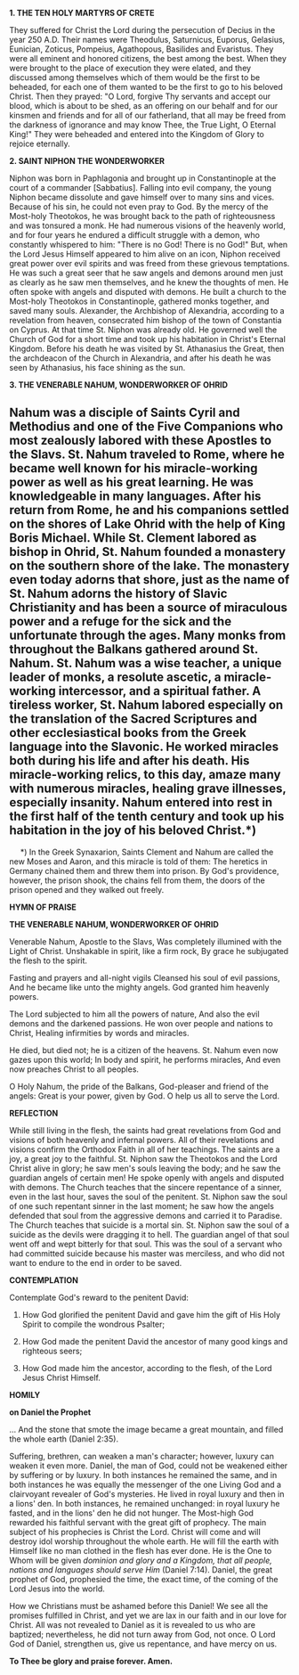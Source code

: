 
**1. THE TEN HOLY MARTYRS OF CRETE**

They suffered for Christ the Lord during the persecution of Decius in the year 250 A.D. Their names were Theodulus, Saturnicus, Euporus, Gelasius, Eunician, Zoticus, Pompeius, Agathopous, Basilides and Evaristus. They were all eminent and honored citizens, the best among the best. When they were brought to the place of execution they were elated, and they discussed among themselves which of them would be the first to be beheaded, for each one of them wanted to be the first to go to his beloved Christ. Then they prayed: "O Lord, forgive Thy servants and accept our blood, which is about to be shed, as an offering on our behalf and for our kinsmen and friends and for all of our fatherland, that all may be freed from the darkness of ignorance and may know Thee, the True Light, O Eternal King!" They were beheaded and entered into the Kingdom of Glory to rejoice eternally.

**2. SAINT NIPHON THE WONDERWORKER**

Niphon was born in Paphlagonia and brought up in Constantinople at the court of a commander [Sabbatius]. Falling into evil company, the young Niphon became dissolute and gave himself over to many sins and vices. Because of his sin, he could not even pray to God. By the mercy of the Most-holy Theotokos, he was brought back to the path of righteousness and was tonsured a monk. He had numerous visions of the heavenly world, and for four years he endured a difficult struggle with a demon, who constantly whispered to him: "There is no God! There is no God!" But, when the Lord Jesus Himself appeared to him alive on an icon, Niphon received great power over evil spirits and was freed from these grievous temptations. He was such a great seer that he saw angels and demons around men just as clearly as he saw men themselves, and he knew the thoughts of men. He often spoke with angels and disputed with demons. He built a church to the Most-holy Theotokos in Constantinople, gathered monks together, and saved many souls. Alexander, the Archbishop of Alexandria, according to a revelation from heaven, consecrated him bishop of the town of Constantia on Cyprus. At that time St. Niphon was already old. He governed well the Church of God for a short time and took up his habitation in Christ's Eternal Kingdom. Before his death he was visited by St. Athanasius the Great, then the archdeacon of the Church in Alexandria, and after his death he was seen by Athanasius, his face shining as the sun.

**3. THE VENERABLE NAHUM, WONDERWORKER OF OHRID**

Nahum was a disciple of Saints Cyril and Methodius and one of the Five Companions who most zealously labored with these Apostles to the Slavs. St. Nahum traveled to Rome, where he became well known for his miracle-working power as well as his great learning. He was knowledgeable in many languages. After his return from Rome, he and his companions settled on the shores of Lake Ohrid with the help of King Boris Michael. While St. Clement labored as bishop in Ohrid, St. Nahum founded a monastery on the southern shore of the lake. The monastery even today adorns that shore, just as the name of St. Nahum adorns the history of Slavic Christianity and has been a source of miraculous power and a refuge for the sick and the unfortunate through the ages. Many monks from throughout the Balkans gathered around St. Nahum. St. Nahum was a wise teacher, a unique leader of monks, a resolute ascetic, a miracle-working intercessor, and a spiritual father. A tireless worker, St. Nahum labored especially on the translation of the Sacred Scriptures and other ecclesiastical books from the Greek language into the Slavonic. He worked miracles both during his life and after his death. His miracle-working relics, to this day, amaze many with numerous miracles, healing grave illnesses, especially insanity. Nahum entered into rest in the first half of the tenth century and took up his habitation in the joy of his beloved Christ.*)
--------------------
     *) In the Greek Synaxarion, Saints Clement and Nahum are called the new Moses and Aaron, and this miracle is told of them: The heretics in Germany chained them and threw them into prison. By God's providence, however, the prison shook, the chains fell from them, the doors of the prison opened and they walked out freely.



**HYMN OF PRAISE**

**THE VENERABLE NAHUM, WONDERWORKER OF OHRID**

Venerable Nahum, Apostle to the Slavs,
Was completely illumined with the Light of Christ.
Unshakable in spirit, like a firm rock,
By grace he subjugated the flesh to the spirit.

Fasting and prayers and all-night vigils
Cleansed his soul of evil passions,
And he became like unto the mighty angels.
God granted him heavenly powers.

The Lord subjected to him all the powers of nature,
And also the evil demons and the darkened passions.
He won over people and nations to Christ,
Healing infirmities by words and miracles.

He died, but died not; he is a citizen of the heavens.
St. Nahum even now gazes upon this world;
In body and spirit, he performs miracles,
And even now preaches Christ to all peoples.

O Holy Nahum, the pride of the Balkans,
God-pleaser and friend of the angels:
Great is your power, given by God.
O help us all to serve the Lord.



**REFLECTION**

While still living in the flesh, the saints had great revelations from God and visions of both heavenly and infernal powers. All of their revelations and visions confirm the Orthodox Faith in all of her teachings. The saints are a joy, a great joy to the faithful. St. Niphon saw the Theotokos and the Lord Christ alive in glory; he saw men's souls leaving the body; and he saw the guardian angels of certain men! He spoke openly with angels and disputed with demons. The Church teaches that the sincere repentance of a sinner, even in the last hour, saves the soul of the penitent. St. Niphon saw the soul of one such repentant sinner in the last moment; he saw how the angels defended that soul from the aggressive demons and carried it to Paradise. The Church teaches that suicide is a mortal sin. St. Niphon saw the soul of a suicide as the devils were dragging it to hell. The guardian angel of that soul went off and wept bitterly for that soul. This was the soul of a servant who had committed suicide because his master was merciless, and who did not want to endure to the end in order to be saved.



**CONTEMPLATION**

Contemplate God's reward to the penitent David:

1.  How God glorified the penitent David and gave him the gift of His Holy Spirit to compile the wondrous Psalter;

1.  How God made the penitent David the ancestor of many good kings and righteous seers;

1.  How God made him the ancestor, according to the flesh, of the Lord Jesus Christ Himself.



**HOMILY**

**on Daniel the Prophet**

… And the stone that smote the image became a great mountain, and filled the whole earth (Daniel 2:35).

Suffering, brethren, can weaken a man's character; however, luxury can weaken it even more. Daniel, the man of God, could not be weakened either by suffering or by luxury. In both instances he remained the same, and in both instances he was equally the messenger of the one Living God and a clairvoyant revealer of God's mysteries. He lived in royal luxury and then in a lions' den. In both instances, he remained unchanged: in royal luxury he fasted, and in the lions' den he did not hunger. The Most-high God rewarded his faithful servant with the great gift of prophecy. The main subject of his prophecies is Christ the Lord. Christ will come and will destroy idol worship throughout the whole earth. He will fill the earth with Himself like no man clothed in the flesh has ever done. He is the One to Whom will be given *dominion and glory and a Kingdom, that all people, nations and languages should serve Him* (Daniel 7:14). Daniel, the great prophet of God, prophesied the time, the exact time, of the coming of the Lord Jesus into the world.

How we Christians must be ashamed before this Daniel! We see all the promises fulfilled in Christ, and yet we are lax in our faith and in our love for Christ. All was not revealed to Daniel as it is revealed to us who are baptized; nevertheless, he did not turn away from God, not once. O Lord God of Daniel, strengthen us, give us repentance, and have mercy on us.

**To Thee be glory and praise forever. Amen.**
